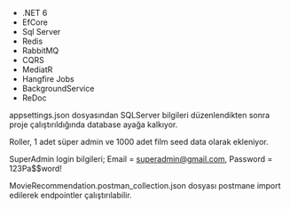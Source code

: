 - .NET 6
- EfCore
- Sql Server
- Redis
- RabbitMQ
- CQRS
- MediatR
- Hangfire Jobs
- BackgroundService
- ReDoc

appsettings.json dosyasından SQLServer bilgileri düzenlendikten sonra proje çalıştırıldığında database ayağa kalkıyor.

Roller, 1 adet süper admin ve 1000 adet film seed data olarak ekleniyor.

SuperAdmin login bilgileri; 
 Email = superadmin@gmail.com,
 Password = 123Pa$$word!

MovieRecommendation.postman_collection.json dosyası postmane import edilerek endpointler çalıştırılabilir.
